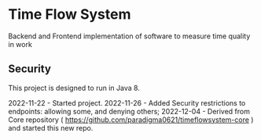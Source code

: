 # Time Flow System 
Backend and Frontend implementation of software to measure time quality in work

## Security
This project is designed to run in Java 8.

2022-11-22 - Started project.
2022-11-26 - Added Security restrictions to endpoints: allowing some, and denying others;
2022-12-04 - Derived from Core repository ( https://github.com/paradigma0621/timeflowsystem-core ) and started this new repo.


